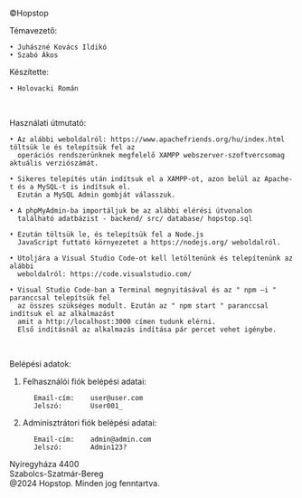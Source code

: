 ©Hopstop

Témavezető:

    • Juhászné Kovács Ildikó
    • Szabó Ákos

Készítette:

    • Holovacki Román
    

<br />                         
														         
Használati útmutató:

    • Az alábbi weboldalról: https://www.apachefriends.org/hu/index.html töltsük le és telepítsük fel az 
      operációs rendszerünknek megfelelő XAMPP webszerver-szoftvercsomag aktuális verziószámát.

    • Sikeres telepítés után indítsuk el a XAMPP-ot, azon belül az Apache-t és a MySQL-t is indítsuk el. 
      Ezután a MySQL Admin gombját válasszuk.

    • A phpMyAdmin-ba importáljuk be az alábbi elérési útvonalon 
      található adatbázist - backend/ src/ database/ hopstop.sql
    
    • Ezután töltsük le, és telepítsük fel a Node.js 
      JavaScript futtató környezetet a https://nodejs.org/ weboldalról.

    • Utoljára a Visual Studio Code-ot kell letöltenünk és telepítenünk az alábbi
      weboldalról: https://code.visualstudio.com/

    • Visual Studio Code-ban a Terminal megnyitásával és az " npm –i " paranccsal telepítsük fel 
      az összes szükséges modult. Ezután az " npm start " paranccsal indítsuk el az alkalmazást
      amit a http://localhost:3000 címen tudunk elérni.
      Első indításnál az alkalmazás indítása pár percet vehet igénybe.


<br />     

Belépési adatok:

1. Felhasználói fiók belépési adatai:
```
      Email-cím:    user@user.com
      Jelszó:       User001_
```

2. Adminisztrátori fiók belépési adatai:
```
      Email-cím:    admin@admin.com
      Jelszó:       Admin123?
```


 Nyíregyháza 4400      
 Szabolcs-Szatmár-Bereg        
 @2024 Hopstop. Minden jog fenntartva. 